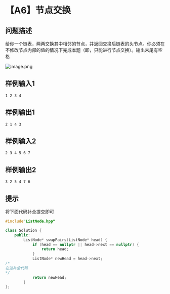 # 【A6】节点交换

## 问题描述

给你一个链表，两两交换其中相邻的节点，并返回交换后链表的头节点。你必须在不修改节点内部的值的情况下完成本题（即，只能进行节点交换）。输出末尾有空格

![image.png](/api/users/image?path=100030482/images/1682327911406.png)

## 样例输入1

```
1 2 3 4
```

## 样例输出1

```
2 1 4 3
```

## 样例输入2

```
2 3 4 5 6 7
```

## 样例输出2

```
3 2 5 4 7 6
```

## 提示

将下面代码补全提交即可

```c++
#include"ListNode.hpp"

class Solution {
    public:
        ListNode* swapPairs(ListNode* head) {
            if (head == nullptr || head->next == nullptr) {
                return head;
            }
            ListNode* newHead = head->next;
/*
在这补全代码
*/
            return newHead;
        }
};
```

